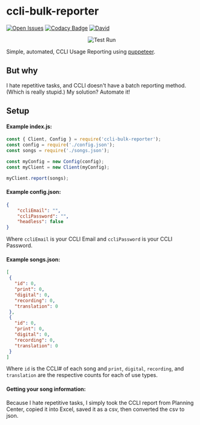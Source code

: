 # ccli-bulk-reporter
[![Open Issues](https://img.shields.io/github/issues/mcumbers/ccli-bulk-reporter.svg)](https://github.com/mcumbers/ccli-bulk-reporter/issues)
[![Codacy Badge](https://api.codacy.com/project/badge/Grade/3294fc403efe4169b186417d9ff0be2a)](https://www.codacy.com?utm_source=github.com&amp;utm_medium=referral&amp;utm_content=mcumbers/ccli-bulk-reporter&amp;utm_campaign=Badge_Grade)
[![David](https://img.shields.io/david/mcumbers/ccli-bulk-reporter.svg?maxAge=3600)](https://david-dm.org/mcumbers/ccli-bulk-reporter/)

<p align="center">
  <img src="https://media.giphy.com/media/7vAgM8ius1aejwy6Rp/giphy.gif" alt="Test Run"/>
</p>

Simple, automated, CCLI Usage Reporting using [puppeteer](https://github.com/GoogleChrome/puppeteer).

## But why

I hate repetitive tasks, and CCLI doesn't have a batch reporting method. (Which is really stupid.)
My solution? Automate it!

## Setup

#### Example index.js:
```js
const { Client, Config } = require('ccli-bulk-reporter');
const config = require('./config.json');
const songs = require('./songs.json');

const myConfig = new Config(config);
const myClient = new Client(myConfig);

myClient.report(songs);
```

#### Example config.json:
```json
{
	"ccliEmail": "",
	"ccliPassword": "",
	"headless": false
}
```
Where `ccliEmail` is your CCLI Email and `ccliPassword` is your CCLI Password.

#### Example songs.json:
```json
[
 {
   "id": 0,
   "print": 0,
   "digital": 0,
   "recording": 0,
   "translation": 0
 },
 {
   "id": 0,
   "print": 0,
   "digital": 0,
   "recording": 0,
   "translation": 0
 }
]
```
Where `id` is the CCLI# of each song and `print`, `digital`, `recording`, and `translation` are the respective counts for each of use types.

#### Getting your song information:
Because I hate repetitive tasks, I simply took the CCLI report from Planning Center, copied it into Excel, saved it as a csv, then converted the csv to json.